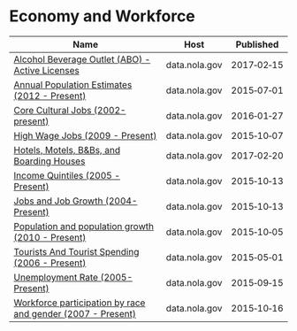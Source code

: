 # Economy and Workforce

Name | Host | Published
---- | ---- | ---------
[Alcohol Beverage Outlet (ABO) - Active Licenses](../datasets/uiry-as9x.md) | data.nola.gov | 2017&#x2011;02&#x2011;15
[Annual Population Estimates (2012 - Present)](../datasets/gstq-ak5n.md) | data.nola.gov | 2015&#x2011;07&#x2011;01
[Core Cultural Jobs (2002-present)](../datasets/idx4-2868.md) | data.nola.gov | 2016&#x2011;01&#x2011;27
[High Wage Jobs (2009 - Present)](../datasets/f8u7-jg8i.md) | data.nola.gov | 2015&#x2011;10&#x2011;07
[Hotels, Motels, B&Bs, and Boarding Houses](../datasets/ipcn-rszc.md) | data.nola.gov | 2017&#x2011;02&#x2011;20
[Income Quintiles (2005 - Present)](../datasets/qxxt-jqdk.md) | data.nola.gov | 2015&#x2011;10&#x2011;13
[Jobs and Job Growth (2004-Present)](../datasets/9sbi-a2ed.md) | data.nola.gov | 2015&#x2011;10&#x2011;13
[Population and population growth (2010 - Present)](../datasets/uyf9-d7tt.md) | data.nola.gov | 2015&#x2011;10&#x2011;05
[Tourists And Tourist Spending (2006 - Present)](../datasets/hc59-n6t7.md) | data.nola.gov | 2015&#x2011;05&#x2011;01
[Unemployment Rate (2005- Present)](../datasets/29kk-expg.md) | data.nola.gov | 2015&#x2011;09&#x2011;15
[Workforce participation by race and gender (2007 - Present)](../datasets/b3zm-372h.md) | data.nola.gov | 2015&#x2011;10&#x2011;16


